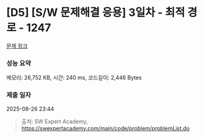 # [D5] [S/W 문제해결 응용] 3일차 - 최적 경로 - 1247 

[문제 링크](https://swexpertacademy.com/main/code/problem/problemDetail.do?contestProbId=AV15OZ4qAPICFAYD) 

### 성능 요약

메모리: 26,752 KB, 시간: 240 ms, 코드길이: 2,446 Bytes

### 제출 일자

2025-08-26 23:44



> 출처: SW Expert Academy, https://swexpertacademy.com/main/code/problem/problemList.do